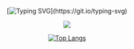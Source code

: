 <div align="center">
  
[![Typing SVG](https://readme-typing-svg.demolab.com?font=Fira+Code&size=20&pause=1000&lines=Hello+World!)](https://git.io/typing-svg)

</div>

<div align="center">
  
<img src="https://i.pinimg.com/originals/50/5f/27/505f2745ab947f9f4f94a293dc3e9283.gif">

[![Top Langs](https://github-readme-stats.vercel.app/api/top-langs/?username=IzidoroSouza&layout=pie)](https://github.com/IzidoroSouza/github-readme-stats)
</div>
